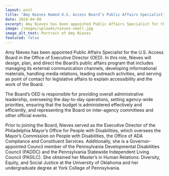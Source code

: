 ```yaml
---
layout: post
title: "Amy Nieves Named U.S. Access Board’s Public Affairs Specialist"
date: 2024-04-08
excerpt: Amy Nieves has been appointed Public Affairs Specialist for the U.S. Access Board in the Office of Executive Director (OED). In this role, Nieves will design, plan, and direct the Board’s public affairs program that includes managing its external communication channels, developing informational materials, handling media relations, leading outreach . . .
image: /images/uploads/nieves-small.jpg
image_alt_text: Portrait of Amy Nieves
featured: false
---
```

Amy Nieves has been appointed Public Affairs Specialist for the U.S. Access Board in the Office of Executive Director (OED). In this role, Nieves will design, plan, and direct the Board’s public affairs program that includes managing its external communication channels, developing informational materials, handling media relations, leading outreach activities, and serving as point of contact for legislative affairs to explain accessibility and the work of the Board.

The Board’s OED is responsible for providing overall administrative leadership, overseeing the day-to-day operations, setting agency-wide priorities, ensuring that the budget is administered effectively and efficiently, and representing the Board on inter-agency committees and other official events.

Prior to joining the Board, Nieves served as the Executive Director of the Philadelphia Mayor’s Office for People with Disabilities, which oversees the Mayor’s Commission on People with Disabilities, the Office of ADA Compliance and Constituent Services. Additionally, she is a Governor-appointed Council member of the Pennsylvania Developmental Disabilities Council (PADDC) and the Pennsylvania Statewide Independent Living Council (PASILC). She obtained her Master’s in Human Relations: Diversity, Equity, and Social Justice at the University of Oklahoma and her undergraduate degree at York College of Pennsylvania.
